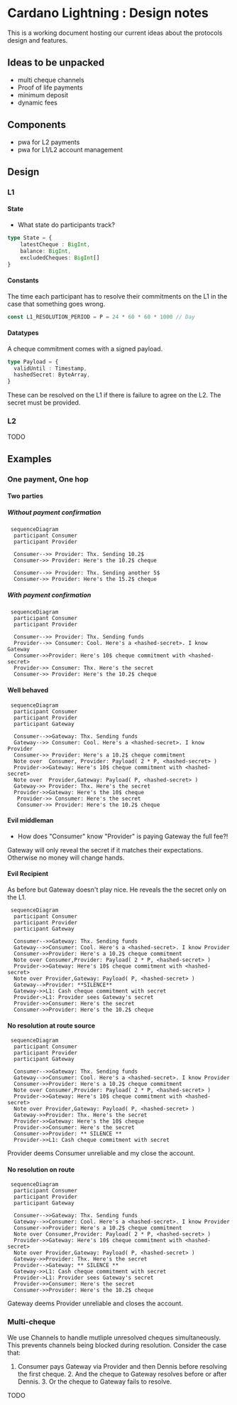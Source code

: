 # Cardano Lightning : Design notes

This is a working document hosting our current ideas about the protocols design and features.

## Ideas to be unpacked

- multi cheque channels 
- Proof of life payments 
- minimum deposit
- dynamic fees

## Components

+ pwa for L2 payments 
+ pwa for L1/L2 account management 

## Design

### L1

#### State

+ What state do participants track? 

```ts
type State = {
    latestCheque : BigInt,
    balance: BigInt,
    excludedCheques: BigInt[]
}
```

#### Constants 

The time each participant has to resolve their commitments on the L1
in the case that something goes wrong.
```ts
const L1_RESOLUTION_PERIOD = P = 24 * 60 * 60 * 1000 // Day 
```

#### Datatypes

A cheque commitment comes with a signed payload.
```ts
type Payload = {
  validUntil : Timestamp,
  hashedSecret: ByteArray,
}
```
These can be resolved on the L1 if there is failure to agree on the L2.
The secret must be provided. 

### L2 

TODO

## Examples 

### One payment, One hop

#### Two parties

##### Without payment confirmation

```mermaid
 sequenceDiagram
  participant Consumer
  participant Provider

  Consumer-->> Provider: Thx. Sending 10.2$
  Consumer->> Provider: Here's the 10.2$ cheque

  Consumer-->> Provider: Thx. Sending another 5$ 
  Consumer->> Provider: Here's the 15.2$ cheque
```

##### With payment confirmation

```mermaid
 sequenceDiagram
  participant Consumer
  participant Provider

  Consumer-->> Provider: Thx. Sending funds
  Provider-->> Consumer: Cool. Here's a <hashed-secret>. I know  Gateway
  Consumer->>Provider: Here's 10$ cheque commitment with <hashed-secret>
  Provider->> Consumer: Thx. Here's the secret
  Consumer->> Provider: Here's the 10.2$ cheque
```

#### Well behaved

```mermaid
 sequenceDiagram
  participant Consumer
  participant Provider
  participant Gateway

  Consumer-->>Gateway: Thx. Sending funds
  Gateway-->> Consumer: Cool. Here's a <hashed-secret>. I know  Provider
  Consumer->> Provider: Here's a 10.2$ cheque commitment
  Note over  Consumer, Provider: Payload( 2 * P, <hashed-secret> )
  Provider->>Gateway: Here's 10$ cheque commitment with <hashed-secret>
  Note over  Provider,Gateway: Payload( P, <hashed-secret> )
  Gateway->> Provider: Thx. Here's the secret
  Provider->>Gateway: Here's the 10$ cheque
   Provider->> Consumer: Here's the secret
   Consumer->> Provider: Here's the 10.2$ cheque
```

#### Evil middleman 

+ How does "Consumer" know "Provider" is paying Gateway the full fee?! 

Gateway will only reveal the secret if it matches their expectations. 
Otherwise no money will change hands. 


#### Evil Recipient

As before but Gateway doesn't play nice.
He reveals the the secret only on the L1.

```mermaid
 sequenceDiagram
  participant Consumer
  participant Provider
  participant Gateway

  Consumer-->>Gateway: Thx. Sending funds
  Gateway-->>Consumer: Cool. Here's a <hashed-secret>. I know Provider
  Consumer->>Provider: Here's a 10.2$ cheque commitment
  Note over Consumer,Provider: Payload( 2 * P, <hashed-secret> )
  Provider->>Gateway: Here's 10$ cheque commitment with <hashed-secret>
  Note over Provider,Gateway: Payload( P, <hashed-secret> )
  Gateway-->Provider: **SILENCE**
  Gateway->>L1: Cash cheque commitment with secret
  Provider->L1: Provider sees Gateway's secret
  Provider->>Consumer: Here's the secret
  Consumer->>Provider: Here's the 10.2$ cheque
```

#### No resolution at route source

```mermaid
 sequenceDiagram
  participant Consumer
  participant Provider
  participant Gateway

  Consumer-->>Gateway: Thx. Sending funds
  Gateway-->>Consumer: Cool. Here's a <hashed-secret>. I know Provider
  Consumer->>Provider: Here's a 10.2$ cheque commitment
  Note over Consumer,Provider: Payload( 2 * P, <hashed-secret> )
  Provider->>Gateway: Here's 10$ cheque commitment with <hashed-secret>
  Note over Provider,Gateway: Payload( P, <hashed-secret> )
  Gateway->>Provider: Thx. Here's the secret
  Provider->>Gateway: Here's the 10$ cheque
  Provider->>Consumer: Here's the secret
  Consumer->>Provider: ** SILENCE **
  Provider->>L1: Cash cheque commitment with secret
```
Provider deems Consumer unreliable and my close the account. 

#### No resolution on route

```mermaid
 sequenceDiagram
  participant Consumer
  participant Provider
  participant Gateway

  Consumer-->>Gateway: Thx. Sending funds
  Gateway-->>Consumer: Cool. Here's a <hashed-secret>. I know Provider
  Consumer->>Provider: Here's a 10.2$ cheque commitment
  Note over Consumer,Provider: Payload( 2 * P, <hashed-secret> )
  Provider->>Gateway: Here's 10$ cheque commitment with <hashed-secret>
  Note over Provider,Gateway: Payload( P, <hashed-secret> )
  Gateway->>Provider: Thx. Here's the secret
  Provider-->Gateway: ** SILENCE **
  Gateway->>L1: Cash cheque commitment with secret
  Provider->L1: Provider sees Gateway's secret
  Provider->>Consumer: Here's the secret
  Consumer->>Provider: Here's the 10.2$ cheque
```
Gateway deems Provider unreliable and closes the account.

### Multi-cheque 

We use Channels to handle mutliple unresolved cheques simultaneously.
This prevents channels being blocked during resolution.
Consider the case that: 

1. Consumer pays Gateway via Provider and then Dennis before resolving the first cheque.
    2. And the cheque to Gateway resolves before or after Dennis. 
    3. Or the cheque to Gateway fails to resolve.  

TODO
